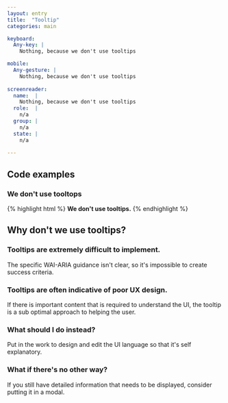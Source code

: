 ```yaml
---
layout: entry
title:  "Tooltip"
categories: main

keyboard:
  Any-key: |
    Nothing, because we don't use tooltips

mobile:
  Any-gesture: |
    Nothing, because we don't use tooltips
    
screenreader:
  name:  |
    Nothing, because we don't use tooltips
  role:  |
    n/a
  group: |
    n/a
  state: |
    n/a
      
---
```


## Code examples

### We don't use tooltops

{% highlight html %}
<nope>
  <strong>We don't use tooltips.</strong>
</nope>
{% endhighlight %}


## Why don't we use tooltips?

### Tooltips are extremely difficult to implement. 

The specific WAI-ARIA guidance isn't clear, so it's impossible to create success criteria.

### Tooltips are often indicative of poor UX design. 

If there is important content that is required to understand the UI, the tooltip is a sub optimal approach to helping the user.

### What should I do instead?

Put in the work to design and edit the UI language so that it's self explanatory.

### What if there's no other way?

If you still have detailed information that needs to be displayed, consider putting it in a modal.
